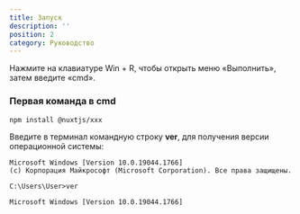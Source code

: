 ```yaml
---
title: Запуск
description: ''
position: 2
category: Руководство
---
```

Нажмите на клавиатуре Win + R, чтобы открыть меню «Выполнить», затем введите «cmd».

### Первая команда в cmd

  <code-block label="NPM">

```bash
npm install @nuxtjs/xxx
```

  </code-block>
</code-group>

Введите в терминал командную строку <b>ver</b>, для получения версии операционной системы:

```cmd[cmd]
Microsoft Windows [Version 10.0.19044.1766]
(c) Корпорация Майкрософт (Microsoft Corporation). Все права защищены.

C:\Users\User>ver

Microsoft Windows [Version 10.0.19044.1766]



```
